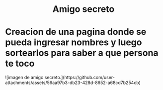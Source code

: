 <h1 align="center"> Amigo secreto </h1>
<h1>Creacion de una pagina donde se pueda ingresar nombres y luego sortearlos para saber a que persona te toco</h1>
![imagen de amigo secreto.](https://github.com/user-attachments/assets/56aa97b3-db23-428d-8652-a68cd7b254cb)
